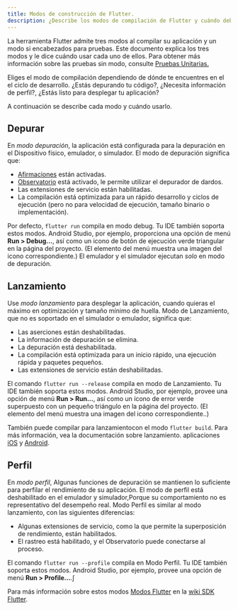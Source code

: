 ```yaml
---
title: Modos de construcción de Flutter.
description: ¿Describe los modos de compilación de Flutter y cuándo debería usar el modo de depuración, lanzamiento o perfil?
---
```


La herramienta Flutter admite tres modos al compilar su aplicación 
y un modo si encabezados para pruebas. 
Este documento explica los tres modos y le dice cuándo usar cada uno de ellos.
Para obtener más información sobre las pruebas sin modo, consulte 
[Pruebas Unitarias.](/docs/testing#unit-testing)

Eliges el modo de compilación dependiendo de dónde te encuentres en el el 
ciclo de desarrollo. ¿Estás depurando tu código?, 
¿Necesita información de perfil?, ¿Estás listo para desplegar tu aplicación?

A continuación se describe cada modo y cuándo usarlo.

## Depurar

En _modo depuración_, la aplicación está configurada para la depuración en el 
Dispositivo físico, emulador, o simulador. El modo de depuración significa que:

* [Afirmaciones]({{site.dart-site}}/guides/language/language-tour#assert)
   están activadas.
* [Observatorio](https://dart-lang.github.io/observatory) está activado, 
le permite utilizar el depurador de dardos.
* Las extensiones de servicio están habilitadas.
* La compilación está optimizada para un rápido desarrollo y ciclos de ejecución 
(pero no para velocidad de ejecución, tamaño binario o implementación).

Por defecto, `flutter run` compila en modo debug.
Tu IDE también soporta estos modos. Android Studio,
por ejemplo, proporciona una opción de menú **Run > Debug...**, 
así como un icono de botón de ejecución verde triangular en la página del proyecto.
(El elemento del menú muestra una imagen del icono correspondiente.)
El emulador y el simulador ejecutan _solo_ en modo de depuración.

## Lanzamiento

Use _modo lanzamiento_ para desplegar la aplicación, cuando quieras 
el máximo en optimización y tamaño mínimo de huella. Modo de Lanzamiento, 
que no es soportado en el simulador o emulador, significa que:

* Las aserciones están deshabilitadas.
* La información de depuración se elimina.
* La depuración está deshabilitada.
* La compilación está optimizada para un inicio rápido, una ejecución 
rápida y paquetes pequeños.
* Las extensiones de servicio están deshabilitadas.

El comando `flutter run --release` compila en modo de Lanzamiento.
Tu IDE también soporta estos modos. Android Studio, por ejemplo,
provee una opción de menú **Run > Run...**, así como un ícono de error 
verde superpuesto con un pequeño triángulo en la página del proyecto.
(El elemento del menú muestra una imagen del icono correspondiente..)

También puede compilar para lanzamientocon el modo `flutter build`.
Para más información, vea la documentación sobre lanzamiento.
aplicaciones [iOS](../deployment/ios) y [Android](../deployment/android).

## Perfil

En _modo perfil_, Algunas funciones de depuración se mantienen lo suficiente para 
perfilar el rendimiento de su aplicación. El modo de perfil está deshabilitado 
en el emulador y simulador,Porque su comportamiento no es representativo del 
desempeño real. Modo Perfil es similar al modo lanzamiento, 
con las siguientes diferencias:

* Algunas extensiones de servicio, como la que permite la superposición 
de rendimiento, están habilitados.
* El rastreo está habilitado, y el Observatorio puede conectarse al proceso.

El comando `flutter run --profile` compila en Modo Perfil.
Tu IDE también soporta estos modos. Android Studio, por ejemplo,
provee una opción de menú **Run > Profile...**.∫

Para más información sobre estos modos
[Modos Flutter]({{site.github}}/flutter/flutter/wiki/Flutter%27s-modes)
en la [wiki SDK Flutter]({{site.github}}/flutter/flutter/wiki).
